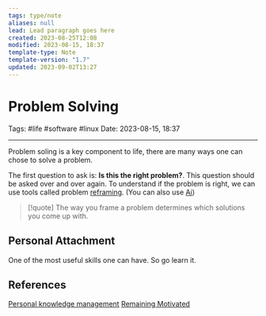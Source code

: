 ```yaml
---
tags: type/note
aliases: null
lead: Lead paragraph goes here
created: 2023-08-25T12:08
modified: 2023-08-15, 18:37
template-type: Note
template-version: "1.7"
updated: 2023-09-02T13:27
---
```


# Problem Solving

Tags: #life #software #linux 
Date: 2023-08-15, 18:37

---

Problem soling is a key component to life, there are many ways one can chose to solve a problem. 

The first question to ask is: **Is this the right problem?**. This question should be asked over and over again. To understand if the problem is right, we can use tools called problem [reframing](Reframing%20the%20Problem%20). (You can also use [Ai](Aarificial%20Inteligence%20))

> [!quote]
> The way you frame a problem determines which solutions you
> come up with.

## Personal Attachment

One of the most useful skills one can have. So go learn it. 

## References

[Personal knowledge management](Personal%20knowledge%20management.md)
[ Remaining Motivated](Motivation%20)
